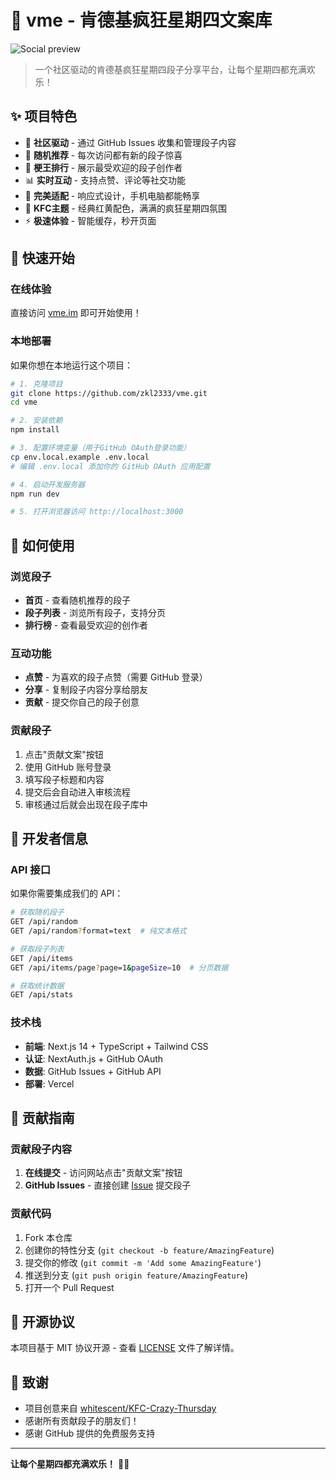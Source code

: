 # 🍗 vme - 肯德基疯狂星期四文案库

![Social preview](https://repository-images.githubusercontent.com/784130959/484af8b9-64c2-4f54-a171-f855678c9bee)

> 一个社区驱动的肯德基疯狂星期四段子分享平台，让每个星期四都充满欢乐！

## ✨ 项目特色

- 🎯 **社区驱动** - 通过 GitHub Issues 收集和管理段子内容
- 🎲 **随机推荐** - 每次访问都有新的段子惊喜
- 👑 **梗王排行** - 展示最受欢迎的段子创作者
- 📊 **实时互动** - 支持点赞、评论等社交功能
- 📱 **完美适配** - 响应式设计，手机电脑都能畅享
- 🎨 **KFC主题** - 经典红黄配色，满满的疯狂星期四氛围
- ⚡ **极速体验** - 智能缓存，秒开页面

## 🚀 快速开始

### 在线体验
直接访问 [vme.im](https://vme.im) 即可开始使用！

### 本地部署
如果你想在本地运行这个项目：

```bash
# 1. 克隆项目
git clone https://github.com/zkl2333/vme.git
cd vme

# 2. 安装依赖
npm install

# 3. 配置环境变量（用于GitHub OAuth登录功能）
cp env.local.example .env.local
# 编辑 .env.local 添加你的 GitHub OAuth 应用配置

# 4. 启动开发服务器
npm run dev

# 5. 打开浏览器访问 http://localhost:3000
```

## 🎯 如何使用

### 浏览段子
- **首页** - 查看随机推荐的段子
- **段子列表** - 浏览所有段子，支持分页
- **排行榜** - 查看最受欢迎的创作者

### 互动功能
- **点赞** - 为喜欢的段子点赞（需要 GitHub 登录）
- **分享** - 复制段子内容分享给朋友
- **贡献** - 提交你自己的段子创意

### 贡献段子
1. 点击"贡献文案"按钮
2. 使用 GitHub 账号登录
3. 填写段子标题和内容
4. 提交后会自动进入审核流程
5. 审核通过后就会出现在段子库中

## 🔧 开发者信息

### API 接口
如果你需要集成我们的 API：

```bash
# 获取随机段子
GET /api/random
GET /api/random?format=text  # 纯文本格式

# 获取段子列表
GET /api/items
GET /api/items/page?page=1&pageSize=10  # 分页数据

# 获取统计数据
GET /api/stats
```

### 技术栈
- **前端**: Next.js 14 + TypeScript + Tailwind CSS
- **认证**: NextAuth.js + GitHub OAuth
- **数据**: GitHub Issues + GitHub API
- **部署**: Vercel

## 🤝 贡献指南

### 贡献段子内容
1. **在线提交** - 访问网站点击"贡献文案"按钮
2. **GitHub Issues** - 直接创建 [Issue](https://github.com/zkl2333/vme/issues/new?assignees=&labels=%E6%96%87%E6%A1%88&projects=&template=data_provided.md&title=) 提交段子

### 贡献代码
1. Fork 本仓库
2. 创建你的特性分支 (`git checkout -b feature/AmazingFeature`)
3. 提交你的修改 (`git commit -m 'Add some AmazingFeature'`)
4. 推送到分支 (`git push origin feature/AmazingFeature`)
5. 打开一个 Pull Request

## 📄 开源协议

本项目基于 MIT 协议开源 - 查看 [LICENSE](LICENSE) 文件了解详情。

## 🙏 致谢

- 项目创意来自 [whitescent/KFC-Crazy-Thursday](https://github.com/whitescent/KFC-Crazy-Thursday)
- 感谢所有贡献段子的朋友们！
- 感谢 GitHub 提供的免费服务支持

---

**让每个星期四都充满欢乐！** 🍗✨
